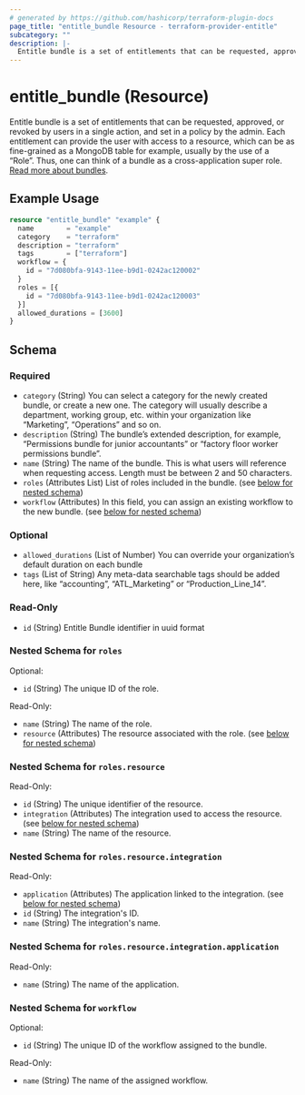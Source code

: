 ```yaml
---
# generated by https://github.com/hashicorp/terraform-plugin-docs
page_title: "entitle_bundle Resource - terraform-provider-entitle"
subcategory: ""
description: |-
  Entitle bundle is a set of entitlements that can be requested, approved, or revoked by users in a single action, and set in a policy by the admin. Each entitlement can provide the user with access to a resource, which can be as fine-grained as a MongoDB table for example, usually by the use of a “Role”. Thus, one can think of a bundle as a cross-application super role. Read more about bundles https://docs.beyondtrust.com/entitle/docs/bundles.
---
```


# entitle_bundle (Resource)

Entitle bundle is a set of entitlements that can be requested, approved, or revoked by users in a single action, and set in a policy by the admin. Each entitlement can provide the user with access to a resource, which can be as fine-grained as a MongoDB table for example, usually by the use of a “Role”. Thus, one can think of a bundle as a cross-application super role. [Read more about bundles](https://docs.beyondtrust.com/entitle/docs/bundles).

## Example Usage

```terraform
resource "entitle_bundle" "example" {
  name        = "example"
  category    = "terraform"
  description = "terraform"
  tags        = ["terraform"]
  workflow = {
    id = "7d080bfa-9143-11ee-b9d1-0242ac120002"
  }
  roles = [{
    id = "7d080bfa-9143-11ee-b9d1-0242ac120003"
  }]
  allowed_durations = [3600]
}
```

<!-- schema generated by tfplugindocs -->
## Schema

### Required

- `category` (String) You can select a category for the newly created bundle, or create a new one. The category will usually describe a department, working group, etc. within your organization like “Marketing”, “Operations” and so on.
- `description` (String) The bundle’s extended description, for example, “Permissions bundle for junior accountants” or “factory floor worker permissions bundle”.
- `name` (String) The name of the bundle. This is what users will reference when requesting access. Length must be between 2 and 50 characters.
- `roles` (Attributes List) List of roles included in the bundle. (see [below for nested schema](#nestedatt--roles))
- `workflow` (Attributes) In this field, you can assign an existing workflow to the new bundle. (see [below for nested schema](#nestedatt--workflow))

### Optional

- `allowed_durations` (List of Number) You can override your organization’s default duration on each bundle
- `tags` (List of String) Any meta-data searchable tags should be added here, like “accounting”, “ATL_Marketing” or “Production_Line_14”.

### Read-Only

- `id` (String) Entitle Bundle identifier in uuid format

<a id="nestedatt--roles"></a>
### Nested Schema for `roles`

Optional:

- `id` (String) The unique ID of the role.

Read-Only:

- `name` (String) The name of the role.
- `resource` (Attributes) The resource associated with the role. (see [below for nested schema](#nestedatt--roles--resource))

<a id="nestedatt--roles--resource"></a>
### Nested Schema for `roles.resource`

Read-Only:

- `id` (String) The unique identifier of the resource.
- `integration` (Attributes) The integration used to access the resource. (see [below for nested schema](#nestedatt--roles--resource--integration))
- `name` (String) The name of the resource.

<a id="nestedatt--roles--resource--integration"></a>
### Nested Schema for `roles.resource.integration`

Read-Only:

- `application` (Attributes) The application linked to the integration. (see [below for nested schema](#nestedatt--roles--resource--integration--application))
- `id` (String) The integration's ID.
- `name` (String) The integration's name.

<a id="nestedatt--roles--resource--integration--application"></a>
### Nested Schema for `roles.resource.integration.application`

Read-Only:

- `name` (String) The name of the application.





<a id="nestedatt--workflow"></a>
### Nested Schema for `workflow`

Optional:

- `id` (String) The unique ID of the workflow assigned to the bundle.

Read-Only:

- `name` (String) The name of the assigned workflow.
